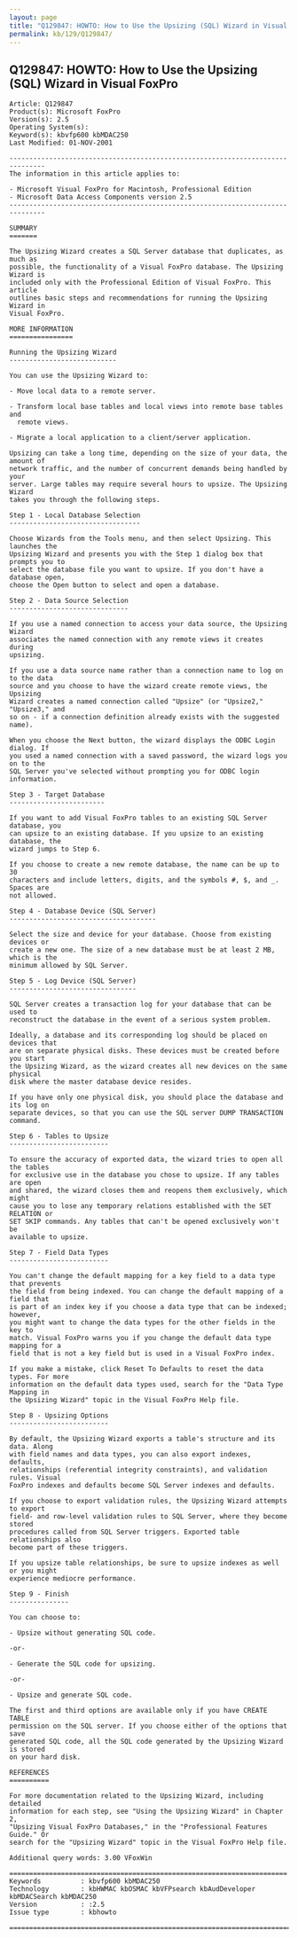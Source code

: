 ```yaml
---
layout: page
title: "Q129847: HOWTO: How to Use the Upsizing (SQL) Wizard in Visual FoxPro"
permalink: kb/129/Q129847/
---
```


## Q129847: HOWTO: How to Use the Upsizing (SQL) Wizard in Visual FoxPro

	Article: Q129847
	Product(s): Microsoft FoxPro
	Version(s): 2.5
	Operating System(s): 
	Keyword(s): kbvfp600 kbMDAC250
	Last Modified: 01-NOV-2001
	
	-------------------------------------------------------------------------------
	The information in this article applies to:
	
	- Microsoft Visual FoxPro for Macintosh, Professional Edition 
	- Microsoft Data Access Components version 2.5 
	-------------------------------------------------------------------------------
	
	SUMMARY
	=======
	
	The Upsizing Wizard creates a SQL Server database that duplicates, as much as
	possible, the functionality of a Visual FoxPro database. The Upsizing Wizard is
	included only with the Professional Edition of Visual FoxPro. This article
	outlines basic steps and recommendations for running the Upsizing Wizard in
	Visual FoxPro.
	
	MORE INFORMATION
	================
	
	Running the Upsizing Wizard
	---------------------------
	
	You can use the Upsizing Wizard to:
	
	- Move local data to a remote server.
	
	- Transform local base tables and local views into remote base tables and
	  remote views.
	
	- Migrate a local application to a client/server application.
	
	Upsizing can take a long time, depending on the size of your data, the amount of
	network traffic, and the number of concurrent demands being handled by your
	server. Large tables may require several hours to upsize. The Upsizing Wizard
	takes you through the following steps.
	
	Step 1 - Local Database Selection
	---------------------------------
	
	Choose Wizards from the Tools menu, and then select Upsizing. This launches the
	Upsizing Wizard and presents you with the Step 1 dialog box that prompts you to
	select the database file you want to upsize. If you don't have a database open,
	choose the Open button to select and open a database.
	
	Step 2 - Data Source Selection
	------------------------------
	
	If you use a named connection to access your data source, the Upsizing Wizard
	associates the named connection with any remote views it creates during
	upsizing.
	
	If you use a data source name rather than a connection name to log on to the data
	source and you choose to have the wizard create remote views, the Upsizing
	Wizard creates a named connection called "Upsize" (or "Upsize2," "Upsize3," and
	so on - if a connection definition already exists with the suggested name).
	
	When you choose the Next button, the wizard displays the ODBC Login dialog. If
	you used a named connection with a saved password, the wizard logs you on to the
	SQL Server you've selected without prompting you for ODBC login information.
	
	Step 3 - Target Database
	------------------------
	
	If you want to add Visual FoxPro tables to an existing SQL Server database, you
	can upsize to an existing database. If you upsize to an existing database, the
	wizard jumps to Step 6.
	
	If you choose to create a new remote database, the name can be up to 30
	characters and include letters, digits, and the symbols #, $, and _. Spaces are
	not allowed.
	
	Step 4 - Database Device (SQL Server)
	-------------------------------------
	
	Select the size and device for your database. Choose from existing devices or
	create a new one. The size of a new database must be at least 2 MB, which is the
	minimum allowed by SQL Server.
	
	Step 5 - Log Device (SQL Server)
	--------------------------------
	
	SQL Server creates a transaction log for your database that can be used to
	reconstruct the database in the event of a serious system problem.
	
	Ideally, a database and its corresponding log should be placed on devices that
	are on separate physical disks. These devices must be created before you start
	the Upsizing Wizard, as the wizard creates all new devices on the same physical
	disk where the master database device resides.
	
	If you have only one physical disk, you should place the database and its log on
	separate devices, so that you can use the SQL server DUMP TRANSACTION command.
	
	Step 6 - Tables to Upsize
	-------------------------
	
	To ensure the accuracy of exported data, the wizard tries to open all the tables
	for exclusive use in the database you chose to upsize. If any tables are open
	and shared, the wizard closes them and reopens them exclusively, which might
	cause you to lose any temporary relations established with the SET RELATION or
	SET SKIP commands. Any tables that can't be opened exclusively won't be
	available to upsize.
	
	Step 7 - Field Data Types
	-------------------------
	
	You can't change the default mapping for a key field to a data type that prevents
	the field from being indexed. You can change the default mapping of a field that
	is part of an index key if you choose a data type that can be indexed; however,
	you might want to change the data types for the other fields in the key to
	match. Visual FoxPro warns you if you change the default data type mapping for a
	field that is not a key field but is used in a Visual FoxPro index.
	
	If you make a mistake, click Reset To Defaults to reset the data types. For more
	information on the default data types used, search for the "Data Type Mapping in
	the Upsizing Wizard" topic in the Visual FoxPro Help file.
	
	Step 8 - Upsizing Options
	-------------------------
	
	By default, the Upsizing Wizard exports a table's structure and its data. Along
	with field names and data types, you can also export indexes, defaults,
	relationships (referential integrity constraints), and validation rules. Visual
	FoxPro indexes and defaults become SQL Server indexes and defaults.
	
	If you choose to export validation rules, the Upsizing Wizard attempts to export
	field- and row-level validation rules to SQL Server, where they become stored
	procedures called from SQL Server triggers. Exported table relationships also
	become part of these triggers.
	
	If you upsize table relationships, be sure to upsize indexes as well or you might
	experience mediocre performance.
	
	Step 9 - Finish
	---------------
	
	You can choose to:
	
	- Upsize without generating SQL code.
	
	-or-
	
	- Generate the SQL code for upsizing.
	
	-or-
	
	- Upsize and generate SQL code.
	
	The first and third options are available only if you have CREATE TABLE
	permission on the SQL server. If you choose either of the options that save
	generated SQL code, all the SQL code generated by the Upsizing Wizard is stored
	on your hard disk.
	
	REFERENCES
	==========
	
	For more documentation related to the Upsizing Wizard, including detailed
	information for each step, see "Using the Upsizing Wizard" in Chapter 2,
	"Upsizing Visual FoxPro Databases," in the "Professional Features Guide." Or
	search for the "Upsizing Wizard" topic in the Visual FoxPro Help file.
	
	Additional query words: 3.00 VFoxWin
	
	======================================================================
	Keywords          : kbvfp600 kbMDAC250 
	Technology        : kbHWMAC kbOSMAC kbVFPsearch kbAudDeveloper kbMDACSearch kbMDAC250
	Version           : :2.5
	Issue type        : kbhowto
	
	=============================================================================
	
